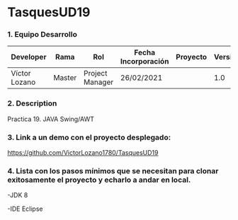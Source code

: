 # TasquesUD19

### 1. Equipo Desarrollo
|Developer	| Rama | Rol | Fecha Incorporación | Proyecto	| Versión|
| ------------ | ------------ | ------------ | ------------ | ------------ | ------------ |
|Víctor Lozano |	Master	| Project Manager	| 26/02/2021 | | 1.0|
### 2. Description
Practica 19. JAVA Swing/AWT
### 3. Link a un demo con el proyecto desplegado:
https://github.com/VictorLozano1780/TasquesUD19
### 4. Lista con los pasos mínimos que se necesitan para clonar exitosamente el proyecto y echarlo a andar en local.
-JDK 8

-IDE Eclipse
